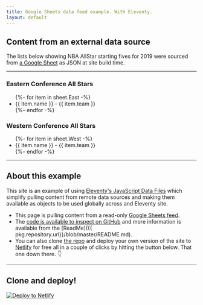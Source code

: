 ```yaml
---
title: Google Sheets data feed example. With Eleventy.
layout: default
---
```



## Content from an external data source

The lists below showing NBA AllStar starting fives for 2019 were sourced from [a Google Sheet](https://docs.google.com/spreadsheets/d/1CfI6XGm9OjjNKGr3kXRSKVLui_gkHZdadoOPIiNgE9s/edit#gid=0) as JSON at site build time.

<hr />

### Eastern Conference All Stars
<ul class="listing">
{%- for item in sheet.East -%}
  <li>{{ item.name }} - {{ item.team }}</li>
{%- endfor -%}
</ul>

### Western Conference All Stars
<ul class="listing">
{%- for item in sheet.West -%}
  <li>{{ item.name }} - {{ item.team }}</li>
{%- endfor -%}
</ul>

<hr />



## About this example

This site is an example of using [Eleventy's JavaScript Data Files](https://www.11ty.io/docs/data-js/) which simplify pulling content from remote data sources and making them available as  objects to be used globally across and Eleventy site.

- This page is pulling content from a read-only [Google Sheets feed](https://spreadsheets.google.com/feeds/list/1CfI6XGm9OjjNKGr3kXRSKVLui_gkHZdadoOPIiNgE9s/od6/public/values?alt=json).
- The [code is available to inspect on GitHub](/blob/master/README.md) and more information is available from the [ReadMe]({{ pkg.repository.url}}/blob/master/README.md).
- You can also clone [the repo](/blob/master/README.md) and deploy your own version of the site to [Netlify](https://www.netlify.com) for free all in a couple of clicks by hitting the button below. That one down there. 👇

----

## Clone and deploy!

[![Deploy to Netlify](https://www.netlify.com/img/deploy/button.svg)](https://app.netlify.com/start/deploy?repository=https://github.com/philhawksworth/example-read-from-sheets)




